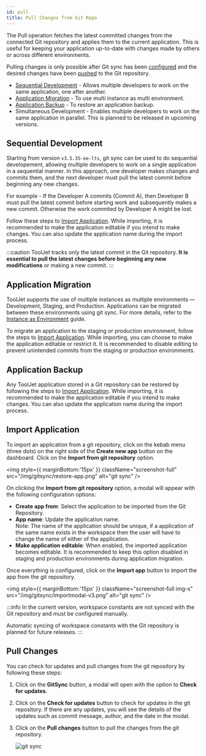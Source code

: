 ```yaml
---
id: pull
title: Pull Changes from Git Repo
---
```


The Pull operation fetches the latest committed changes from the connected Git repository and applies them to the current application. This is useful for keeping your application up-to-date with changes made by others or across different environments.

Pulling changes is only possible after Git sync has been [configured](/docs/development-lifecycle/gitsync/connect-to-git-repo/ssh/gitsync-config) and the desired changes have been [pushed](/docs/development-lifecycle/gitsync/push) to the Git repository.

- [Sequential Development](#sequential-development) - Allows multiple developers to work on the same application, one after another.
- [Application Migration](#application-migration) - To use multi instance as multi environment.
- [Application Backup](#application-backup) - To restore an application backup.
- Simultaneous Development - Enables multiple developers to work on the same application in parallel. This is planned to be released in upcoming versions.

## Sequential Development

Starting from version `v3.5.35-ee-lts`, git sync can be used to do sequential developement, allowing multiple developers to work on a single application in a sequential manner. In this approach, one developer makes changes and commits them, and the next developer must pull the latest commit before beginning any new changes. 

For example - If the Developer A commits (Commit A), then Developer B must pull the latest commit before starting work and subsequently makes a new commit. Otherwise the work commited by Developer A might be lost.


Follow these steps to [Import Application](#import-application). While importing, it is recommended to make the application editable if you intend to make changes. You can also update the application name during the import process.

:::caution
ToolJet tracks only the latest commit in the Git repository. **It is essential to pull the latest changes before beginning any new modifications** or making a new commit.
:::

## Application Migration

ToolJet supports the use of multiple instances as multiple environments — Development, Staging, and Production. Applications can be migrated between these environments using git sync. For more details, refer to the [Instance as Environment](/docs/development-lifecycle/environment/self-hosted/multi-instance/instance-as-environment) guide.

To migrate an application to the staging or production environment, follow the steps to [Import Application](#import-application). While importing, you can choose to make the application editable or restrict it. It is recommended to disable editing to prevent unintended commits from the staging or production environments.

## Application Backup

Any ToolJet application stored in a Git repository can be restored by following the steps to [Import Application](#import-application). While importing, it is recommended to make the application editable if you intend to make changes. You can also update the application name during the import process.

## Import Application

To import an application from a git repository, click on the kebab menu (three dots) on the right side of the **Create new app** button on the dashboard. Click on the **Import from git repository** option.

<img style={{ marginBottom:'15px' }} className="screenshot-full" src="/img/gitsync/restore-app.png" alt="git sync" />

On clicking the **Import from git repository** option, a modal will appear with the following configuration options:

- **Create app from**: Select the application to be imported from the Git Repository.
- **App name**: Update the application name. <br/> Note: The name of the application should be unique, if a application of the same name exists in the workspace then the user will have to change the name of either of the application.
- **Make application editable**: When enabled, the imported application becomes editable. It is recommended to keep this option disabled in staging and production environments during application migration.

Once everything is configured, click on the **Import app** button to import the app from the git repository. 

<img style={{ marginBottom:'15px' }} className="screenshot-full img-s" src="/img/gitsync/importmodal-v3.png" alt="git sync" />

:::info
In the current version, workspace constants are not synced with the Git repository and must be configured manually.

Automatic syncing of workspace constants with the Git repository is planned for future releases.
:::

## Pull Changes

You can check for updates and pull changes from the git repository by following these steps:

1. Click on the **GitSync** button, a modal will open with the option to **Check for updates**. 

2. Click on the **Check for updates** button to check for updates in the git repository. If there are any updates, you will see the details of the updates such as commit message, author, and the date in the modal. 

3. Click on the **Pull changes** button to pull the changes from the git repository.

    <img className="screenshot-full img-s" src="/img/gitsync/updatecheck-v2.png" alt="git sync" />


